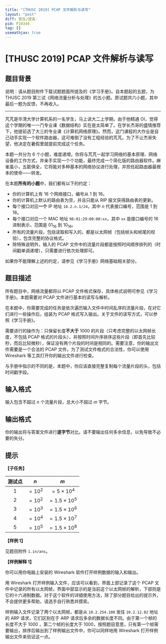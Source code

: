 ```yaml
---
title: "[THUSC 2019] PCAP 文件解析与读写"
layout: "post"
diff: 普及/提高-
pid: P10344
tag: []
usemathjax: true
---
```


# [THUSC 2019] PCAP 文件解析与读写
## 题目背景

说明：请从题目附件下载试题题面所提及的《学习手册》。自本题起的五题，为 THUSC 2019 第三试《网络流量分析与处理》的五小题。原试题共六小题，其中最后一题为反馈，不再收入。

---

芃芃是华清大学计算机系的一名学生，马上读大二上学期。由于他精通 OI，觉得这个学期的唯一一门专业课《数据结构》实在是太简单了。在学长杰哥的盛情推荐下，他提前选了大三的专业课《计算机网络原理》。然而，这门课程的大作业是自己动手实现一个软件路由器，这可难倒了没有工程经验的芃芃。为了不让杰哥失望，他决定在暑假里就提前完成这个任务。

本题一共分为 6 个小题，难度递增。你将与芃芃一起学习网络的基本原理、网络设备的工作方式，并亲手实现一个个功能，最终完成一个简化版的路由器软件。麻雀虽小，五脏俱全，它将能对多种基本的网络协议进行处理，并担任起路由器最根本的使命——转发。

在本题**所有的小题**中，我们都有以下的约定：

* 你的计算机上有 16 个网络接口，编号从 1 到 16。
* 你的计算机上默认的路由表为空，并且只能从 RIP 报文获得路由表的更新。
* 每个接口对应**一个** IP 地址 `10.2.n.1/24`，其中 $n$ 代表接口编号，范围是 1 到 16。
* 每个接口对应一个 MAC 地址 `98:01:29:00:00:xx`，其中 `xx` 是接口编号的 16 进制表示，范围是 $01_{16}$ 到 $10_{16}$。
* 所有的流量片段，包括读取和写入的，都是以太网帧（包括帧头和帧尾的校验），包含完整的协议格式。
* 除特殊说明外，输入的 PCAP 文件中的流量片段都是按照时间顺序排列的（时间戳单调递增），只需要进行依次处理即可。

如果你不能理解上述的约定，请参见《学习手册》网络基础相关部分。
## 题目描述

所有题目中，网络流量都将以 PCAP 文件格式保存，具体格式说明可参见《学习手册》。本题需要对 PCAP 文件进行基本的读写与解析。

在本题中，你需要完成的任务是依次遍历输入文件中时间乱序的流量片段，在对它们进行一些操作后，组装为 PCAP 格式写入输出。关于文件的读写方式，可以参照《学习手册》。

需要进行的操作为：只保留长度**不大于** $1000$ 的片段（只考虑完整的以太网帧长度，不包括 PCAP 格式的片段头），并按照时间升序排序这些片段（即首先比较秒，而后比较微秒），保证没有两个片段的时间是相同的。需要注意，你的输出文件需要是一个合法的 PCAP 文件。为了测试文件格式的合法性，你可以使用 Wireshark 等工具打开你的输出文件进行检查。

与手册中指示的不同的是，本题中，你应该直接完整复制每个流量片段的头，包括时间戳字段。
## 输入格式

输入包含不超过 $n$ 个流量片段，总大小不超过 $m$ 字节。
## 输出格式

你的输出将与答案文件进行**逐字节**对比。请不要输出任何多余信息，以免导致不必要的失分。
## 提示

**【子任务】**

| 测试点 | $n$ | $m$ |
|:--:|:--:|:--:|
| 1 | $=10^2$ | $=5\times 10^4$ |
| 2 | $=10^2$ | $=1.5\times 10^5$ |
| 3 | $=10^3$ | $=1.5\times 10^6$ |
| 4 | $=10^4$ | $=1.5\times 10^7$ |
| 5 | $=10^5$ | $=1.5\times 10^8$ |

**【样例 1】**

见题目附件 `1.in/ans`。

**【样例解释 1】**

你可以用你电脑上安装的 Wireshark 软件打开样例数据的输入和输出。

用 Wireshark 打开样例输入文件，应该可以看到，界面上部记录了这个 PCAP 文件中记录的所有以太网帧，界面中部显示的是当前这个以太网帧的解析，下部则是它的十六进制数据。对于这个软件的详细使用方法，除了部分题目给出的提示外，不会提供更多帮助，请选手自行熟悉并摸索。

样例输入文件记录了两个以太网帧，都是从 `10.2.254.100` 发往 `10.2.12.82` 地址的 ARP 请求，它们区别在于 ARP 请求后多余的数据长度不同。由于第一个帧的长度不大于 1000 ，第二个帧的长度大于 1000，按照题目意思，只有第一个帧需要输出，排序后输出到了样例输出文件中，你可以同样地用 Wireshark 打开样例输出文件来验证这一点。
